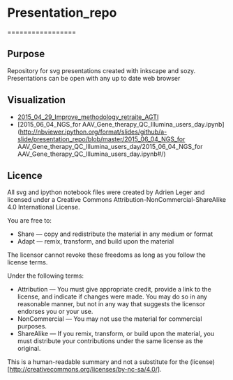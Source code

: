 # Presentation_repo
=================

## Purpose

Repository for svg presentations created with inkscape and sozy.
Presentations can be open with any up to date web browser

## Visualization

* [2015_04_29_Improve_methodology_retraite_AGTI](http://nbviewer.ipython.org/format/slides/github/a-slide/presentation_repo/blob/master/2015_04_29_Improve_methodology_retraite_AGTI/2015_04_29_Improve_methodology_retraite_AGTI.ipynb#/)
* [2015_06_04_NGS_for AAV_Gene_therapy_QC_Illumina_users_day.ipynb](http://nbviewer.ipython.org/format/slides/github/a-slide/presentation_repo/blob/master/2015_06_04_NGS_for AAV_Gene_therapy_QC_Illumina_users_day/2015_06_04_NGS_for AAV_Gene_therapy_QC_Illumina_users_day.ipynb#/)


## Licence

All svg and ipython notebook files were created by Adrien Leger and licensed under a Creative Commons Attribution-NonCommercial-ShareAlike 4.0 International License.

You are free to:
* Share — copy and redistribute the material in any medium or format
* Adapt — remix, transform, and build upon the material

The licensor cannot revoke these freedoms as long as you follow the license terms.

Under the following terms:
* Attribution — You must give appropriate credit, provide a link to the license, and indicate if changes were made. You may do so in any reasonable manner, but not in any way that suggests the licensor endorses you or your use. 
* NonCommercial — You may not use the material for commercial purposes.
* ShareAlike — If you remix, transform, or build upon the material, you must distribute your contributions under the same license as the original. 

This is a human-readable summary and not a substitute for the (license)[http://creativecommons.org/licenses/by-nc-sa/4.0/].
